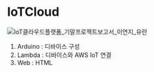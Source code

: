 # IoTCloud

![IoT클라우드플랫폼_기말프로젝트보고서_이연지_유란](https://github.com/leeeeyz77/IoTCloud/assets/102798337/062d4dce-b84e-42c7-94d1-c02a1748515b)


1. Arduino : 디바이스 구성
2. Lambda : 디바이스와 AWS IoT 연결
3. Web : HTML
